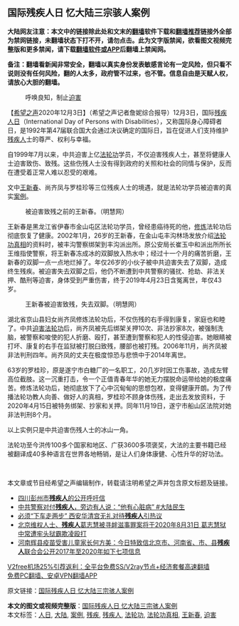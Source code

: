  <h2>国际残疾人日 忆大陆三宗骇人案例</h2> <p class="notice"><b>大陆网友注意：本文中的链接除此处和文末的<a href="https://github.com/bannedbook/fanqiang" >翻墙</a>软件下载和<a href="https://github.com/killgcd/justmysocks/blob/master/README.md">翻墙推荐</a>链接外全部为禁网链接，未翻墙状态下打不开，请勿点击。此为文字版禁闻，欲看图文视频完整版和更多禁闻，请下载<a href="https://github.com/bannedbook/fanqiang">翻墙软件或APP</a>后翻墙上禁闻网。</p><p>备注：翻墙看新闻非常安全，翻墙以真实身份发表敏感言论有一定风险，但只看不说则没有任何风险，翻的人太多，政府管不过来，也不管。信息自由是天赋人权，请放心大胆的翻墙。</b></p>  <div class="entry"> <figure><figcaption>呼唤良知，制止<a href="https://www.bannedbook.org/bnews/tag/%e8%bf%ab%e5%ae%b3/" class="st_tag internal_tag" rel="tag" title="标签 迫害 下的日志">迫害</a></figcaption></figure> <p>【<span class='wp_keywordlink_affiliate'><a href="https://www.soundofhope.org" title="希望之声" target="_blank">希望之声</a></span>2020年12月3日】（希望之声记者詹妮综合报导）12月3日，国际<a href="https://www.bannedbook.org/bnews/tag/%E6%AE%8B%E7%96%BE/" class="st_tag internal_tag" rel="tag" title="标签 残疾 下的日志">残疾</a><a href="https://www.bannedbook.org/bnews/tag/%E4%BA%BA%E6%97%A5/" class="st_tag internal_tag" rel="tag" title="标签 人日 下的日志">人日</a>（International Day of Persons with Disabilities），又称国际身心障碍者日，是1992年第47届联合国大会通过决议确定的国际日，旨在促进人们支持维护<a href="https://www.bannedbook.org/bnews/tag/%E6%AE%8B%E7%96%BE%E4%BA%BA/" class="st_tag internal_tag" rel="tag" title="标签 残疾人 下的日志">残疾人</a>士的尊严、权利与幸福。</p> <p>自1999年7月以来，中共迫害上亿<a href="https://www.bannedbook.org/bnews/tag/%e6%b3%95%e8%bd%ae%e5%8a%9f/" class="st_tag internal_tag" rel="tag" title="标签 法轮功 下的日志">法轮功</a>学员，不仅迫害残疾人士，甚至将健康人士迫害致伤、致残。这些伤残人士没有得到政府的关照和社会的同情与保护，反而在遭受着正常人难以忍受的艰难。</p>  <p>文中<a href="https://www.bannedbook.org/bnews/tag/%E7%8E%8B%E6%96%B0%E6%98%A5/" class="st_tag internal_tag" rel="tag" title="标签 王新春 下的日志">王新春</a>、尚齐凤与罗桂珍等三位残疾人士的境遇，就是法轮功学员被迫害的真实<a href="https://www.bannedbook.org/bnews/tag/%E6%A1%88%E4%BE%8B/" class="st_tag internal_tag" rel="tag" title="标签 案例 下的日志">案例</a>。</p> <figure><figcaption>被迫害致残之前的王新春。（明慧网）</figcaption></figure> <p>王新春是黑龙江省伊春市金山屯区法轮功学员，曾经患癌待死的他，<span class='wp_keywordlink'><a href="https://www.qi-gong.me/" title="气功修炼网" target="_blank">修炼</a></span>法轮功后彻底恢复了健康。2002年1月，26岁的王新春，在金山屯丰沟林场发放介绍<a href="https://www.bannedbook.org/bnews/tag/%e6%b3%95%e8%bd%ae%e5%8a%9f%e7%9c%9f%e7%9b%b8/" class="st_tag internal_tag" rel="tag" title="标签 法轮功真相 下的日志">法轮功真相</a>的资料时，被丰沟警察绑架到丰沟派出所。原公安局长崔玉中和派出所所长王维指使警察，将王新春冻成冰的双脚放入热水中；经过十一个月的痛苦折磨，王新春的双脚一点一点地烂掉了。年仅26岁的小伙子被中共迫害失去了双脚，造成终生残疾。被迫害失去双脚之后，他仍不断遭到中共警察的骚扰、抢劫、非法关押、酷刑等迫害，身体受到严重伤害，终于2019年4月23日含冤离世，年仅43岁。</p>  <figure><figcaption>王新春被迫害致残，失去双脚。（明慧网）</figcaption></figure> <p>湖北省京山县妇女尚齐凤修炼法轮功后，不仅伤残的右手得到康复，家庭也和睦了。中共<span class='wp_keywordlink'><a href="https://www.bannedbook.org/forum11/topic278.html" title="评江泽民与中共相互利用迫害法轮功" target="_blank">迫害法轮功</a></span>后，尚齐凤被先后绑架关押10次、非法抄家8次，被强制洗脑，被警察和唆使的犯人折磨、殴打，甚至遭到警察和犯人的性侵迫害。她眼睛被打坏、康复的右手在监狱被打脱臼致残，腰部也被打残。2006年11月，尚齐凤被非法判刑四年。尚齐凤的丈夫在极度惊恐与悲愤中于2014年离世。</p> <p>63岁的罗桂珍，原是遂宁市白糖厂的一名职工，20几岁时因工伤事故，造成左臂高位截肢。这一沉重打击，令一个正值青春年华的她无力摆脱命运带给她的极度痛苦。修炼法轮功后，她彻底放下了心中沉甸甸的思想包袱，变得健康开朗。为了传播法轮功教人向善、做好人的真相，罗桂珍不顾身体伤残，走出去发放资料，于2020年4月15日被特务绑架、抄家和关押。同年11月19日，遂宁市船山区法院对她非法判刑8个月。</p>  <p>以上实例只是中共迫害伤残人士的冰山一角。</p> <p>法轮功至今洪传100多个国家和地区、广获3600多项褒奖，大法的主要书籍已经被翻译成40多种语言在世界各地畅销，是让人们身体康健、心性升华的好功法。</p>  <p> </p> <p>本文章或节目经希望之声编辑制作，转载请注明希望之声并包含原文标题及链接。</p> <ul class='op-related-articles' title='相关阅读'> <li><a href='https://www.bannedbook.org/bnews/renquan/20201117/1432237.html' target='_blank'>四川彭州市<b>残疾人</b>的公开呼吁信</a></li> <li><a href='https://www.bannedbook.org/bnews/bannedvideo/20201011/1411796.html' target='_blank'>中共警察对付<b>残疾人</b>，旁边有人说：“他有心脏病” #大陆民生</a></li> <li><a href='https://www.bannedbook.org/bnews/comments/20201001/1406512.html' target='_blank'>必须“下车走两步” 西安华清宫无礼对待<b>残疾人</b>引热议</a></li> <li><a href='https://www.bannedbook.org/bnews/weiquan/20200826/1386181.html' target='_blank'>北京维权人士&#12289;<b>残疾人</b>葛志慧被寻衅滋事罪案将于2020年8月31日 葛志慧狱中常遭牢头狱霸欺凌殴打</a></li> <li><a href='https://www.bannedbook.org/bnews/weiquan/20200825/1385666.html' target='_blank'>河南辉县疫苗受害儿童家长何方美&#65306;今日特致信北京市&#12289;河南省&#12289;市&#12289;县<b>残疾人</b>联合会公开2017年至2020年如下七项信息</a></li> </ul> <p class="texttj"> <a href="https://www.bannedbook.org/forum23/topic22702.html" target="_blank">V2free机场25%引荐返利：全平台免费SS/V2ray节点+经济套餐高速翻墙</a><br/> <a href="https://github.com/bannedbook/fanqiang/wiki/%E7%A6%81%E9%97%BB%E7%BD%91%E5%AE%89%E5%8D%93%E7%BF%BB%E5%A2%99%E6%96%B0%E9%97%BBAPP" target="_blank">免费PC翻墙、安卓VPN翻墙APP</a></p><p>原文链接：<a class="src_link"  href="https://www.soundofhope.org/post/449824" target="_blank">国际残疾人日 忆大陆三宗骇人案例</a></p><a name='sharetosocial'></a>       <div><b>本文的图文或视频完整版</b>：<a href='https://www.bannedbook.org/bnews/comments/20201204/1441729.html'>国际残疾人日 忆大陆三宗骇人案例</a></div>  </div><!--END ENTRY--> <div class="postfooter"> <div>本文标签：<a href="https://www.bannedbook.org/bnews/tag/%E4%BA%BA%E6%97%A5/" rel="tag">人日</a>, <a href="https://www.bannedbook.org/bnews/tag/%e5%a4%a7%e9%99%86/" rel="tag">大陆</a>, <a href="https://www.bannedbook.org/bnews/tag/%E6%A1%88%E4%BE%8B/" rel="tag">案例</a>, <a href="https://www.bannedbook.org/bnews/tag/%E6%AE%8B%E7%96%BE/" rel="tag">残疾</a>, <a href="https://www.bannedbook.org/bnews/tag/%E6%AE%8B%E7%96%BE%E4%BA%BA/" rel="tag">残疾人</a>, <a href="https://www.bannedbook.org/bnews/tag/%e6%b3%95%e8%bd%ae%e5%8a%9f/" rel="tag">法轮功</a>, <a href="https://www.bannedbook.org/bnews/tag/%e6%b3%95%e8%bd%ae%e5%8a%9f%e7%9c%9f%e7%9b%b8/" rel="tag">法轮功真相</a>, <a href="https://www.bannedbook.org/bnews/tag/%E7%8E%8B%E6%96%B0%E6%98%A5/" rel="tag">王新春</a>, <a href="https://www.bannedbook.org/bnews/tag/%e8%bf%ab%e5%ae%b3/" rel="tag">迫害</a></div>  </div><!--END POSTFOOTER--> 